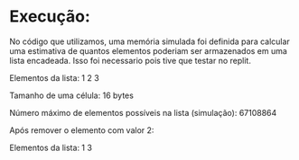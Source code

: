 # Execução:

No código que utilizamos, uma memória simulada foi definida para calcular uma estimativa de quantos elementos poderiam ser armazenados em uma lista encadeada. Isso foi necessario pois tive que testar no replit.


Elementos da lista: 1 2 3 

Tamanho de uma célula: 16 bytes

Número máximo de elementos possíveis na lista (simulação): 67108864

Após remover o elemento com valor 2:

Elementos da lista: 1 3
